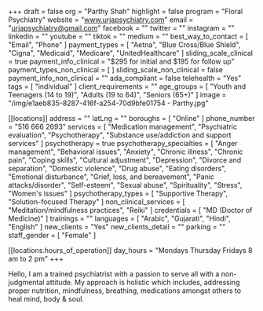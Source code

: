 +++
draft = false
org = "Parthy Shah"
highlight = false
program = "Floral Psychiatry"
website = "www.urjapsychiatry.com"
email = "urjapsychiatry@gmail.com"
facebook = ""
twitter = ""
instagram = ""
linkedin = ""
youtube = ""
tiktok = ""
medium = ""
best_way_to_contact = [ "Email", "Phone" ]
payment_types = [
  "Aetna",
  "Blue Cross/Blue Shield",
  "Cigna",
  "Medicaid",
  "Medicare",
  "UnitedHealthcare"
]
sliding_scale_clinical = true
payment_info_clinical = "$295 for initial and $195 for follow up"
payment_types_non_clinical = [ ]
sliding_scale_non_clinical = false
payment_info_non_clinical = ""
ada_compliant = false
telehealth = "Yes"
tags = [ "individual" ]
client_requirements = ""
age_groups = [
  "Youth and Teenagers (14 to 19)",
  "Adults (19 to 64)",
  "Seniors (65+)"
]
image = "/img/e1aeb835-8287-416f-a254-70d9bfe01754 - Parthy.jpg"

[[locations]]
address = ""
latLng = ""
boroughs = [ "Online" ]
phone_number = "516 666 2693"
services = [
  "Medication management",
  "Psychiatric evaluation",
  "Psychotherapy",
  "Substance use/addiction and support services"
]
psychotherapy = true
psychotherapy_specialties = [
  "Anger management",
  "Behavioral issues",
  "Anxiety",
  "Chronic illness",
  "Chronic pain",
  "Coping skills",
  "Cultural adjustment",
  "Depression",
  "Divorce and separation",
  "Domestic violence",
  "Drug abuse",
  "Eating disorders",
  "Emotional disturbance",
  "Grief, loss, and bereavement",
  "Panic attacks/disorder",
  "Self-esteem",
  "Sexual abuse",
  "Spirituality",
  "Stress",
  "Women's issues"
]
psychotherapy_types = [ "Supportive Therapy", "Solution-focused Therapy" ]
non_clinical_services = [ "Meditation/mindfulness practices", "Reiki" ]
credentials = [ "MD (Doctor of Medicine)" ]
trainings = ""
languages = [ "Arabic", "Gujarati", "Hindi", "English" ]
new_clients = "Yes"
new_clients_detail = ""
parking = ""
staff_gender = [ "Female" ]

  [[locations.hours_of_operation]]
  day_hours = "Mondays Thursday Fridays 8 am to 2 pm"
+++

Hello, I am a trained psychiatrist with a passion to serve all with a non-judgmental attitude. My approach is holistic which includes, addressing proper nutrition, mindfulness, breathing, medications amongst others to heal mind, body & soul. 
